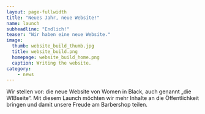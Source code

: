 ```yaml
---
layout: page-fullwidth
title: "Neues Jahr, neue Website!"
name: launch
subheadline: "Endlich!"
teaser: "Wir haben eine neue Website."
image:
  thumb: website_build_thumb.jpg
  title: website_build.png
  homepage: website_build_home.png
  caption: Writing the website.
category:
    - news
---
```


Wir stellen vor: die neue Website von Women in Black, auch genannt &bdquo;die WIBseite&ldquo;. Mit diesem Launch möchten wir mehr Inhalte an die Öffentlichkeit bringen und damit unsere Freude am Barbershop teilen.
